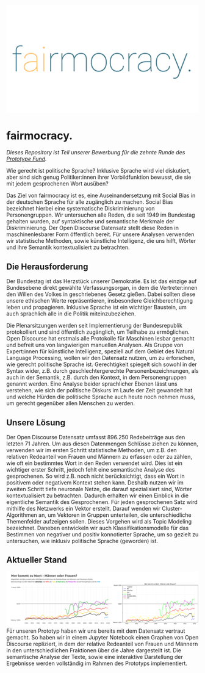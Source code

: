 ![](./images/fairmocracy_logo.svg)
# f**ai**rmocracy.

*Dieses Repository ist Teil unserer Bewerbung für die zehnte Runde des [Prototype Fund](https://prototypefund.de/).*

Wie gerecht ist politische Sprache? Inklusive Sprache wird viel diskutiert, aber sind sich genug Politiker:innen ihrer Vorbildfunktion bewusst, die sie mit jedem gesprochenen Wort ausüben? 

Das Ziel von f**ai**rmocracy ist es, eine Auseinandersetzung mit Social Bias in der deutschen Sprache für alle zugänglich zu machen. Social Bias bezeichnet hierbei eine systematische Diskriminierung von Personengruppen. Wir untersuchen alle Reden, die seit 1949 im Bundestag gehalten wurden, auf syntaktische und semantische Merkmale der Diskriminierung. Der Open Discourse Datensatz stellt diese Reden in maschinenlesbarer Form öffentlich bereit. Für unsere Analysen verwenden wir statistische Methoden, sowie künstliche Intelligenz, die uns hilft, Wörter und ihre Semantik kontextualisiert zu betrachten.

## Die Herausforderung

Der Bundestag ist das Herzstück unserer Demokratie. Es ist das einzige auf Bundesebene direkt gewählte Verfassungsorgan, in dem die Vertreter:innen den Willen des Volkes in geschriebenes Gesetz gießen. Dabei sollten diese unsere ethischen Werte repräsentieren, insbesondere Gleichberechtigung leben und propagieren. Inklusive Sprache ist ein wichtiger Baustein, um auch sprachlich alle in die Politik miteinzubeziehen.

Die Plenarsitzungen werden seit Implementierung der Bundesrepublik protokolliert und sind öffentlich zugänglich, um Teilhabe zu ermöglichen. Open Discourse hat erstmals alle Protokolle für Maschinen lesbar gemacht und befreit uns von langwierigen manuellen Analysen. Als Gruppe von Expert:innen für künstliche Intelligenz, speziell auf dem Gebiet des Natural Language Processing, wollen wir den Datensatz nutzen, um zu erforschen, wie gerecht politische Sprache ist. Gerechtigkeit spiegelt sich sowohl in der Syntax wider, z.B. durch geschlechtergerechte Personenbezeichnungen, als auch in der Semantik, z.B. durch den Kontext, in dem Personengruppen genannt werden. Eine Analyse beider sprachlicher Ebenen lässt uns verstehen, wie sich der politische Diskurs im Laufe der Zeit gewandelt hat und welche Hürden die politische Sprache auch heute noch nehmen muss, um gerecht gegenüber allen Menschen zu werden.

## Unsere Lösung

Der Open Discourse Datensatz umfasst 896.250 Redebeiträge aus den letzten 71 Jahren. Um aus diesen Datenmengen Schlüsse ziehen zu können, verwenden wir im ersten Schritt statistische Methoden, um z.B. den relativen Redeanteil von Frauen und Männern zu erfassen oder zu zählen, wie oft ein bestimmtes Wort in den Reden verwendet wird. Dies ist ein wichtiger erster Schritt, jedoch fehlt eine semantische Analyse des gesprochenen. So wird z.B. noch nicht berücksichtigt, dass ein Wort in positivem oder negativem Kontext stehen kann. Deshalb nutzen wir im zweiten Schritt tiefe neuronale Netze, die darauf spezialisiert sind, Wörter kontextualisiert zu betrachten. Dadurch erhalten wir einen Einblick in die eigentliche Semantik des Gesprochenen. Für jeden gesprochenen Satz wird mithilfe des Netzwerks ein Vektor erstellt. Darauf wenden wir Cluster-Algorithmen an, um Vektoren in Gruppen unterteilen, die unterschiedliche Themenfelder aufzeigen sollen. Dieses Vorgehen wird als Topic Modeling bezeichnet. Daneben entwickeln wir auch Klassifikationsmodelle für das Bestimmen von negativer und positiv konnotierter Sprache, um so gezielt zu untersuchen, wie inklusiv politische Sprache (geworden) ist.

## Aktueller Stand
![Open Discourse Grafik](./images/wer_kommt_zu_wort_vergleich.png)
Für unseren Prototyp haben wir uns bereits mit dem Datensatz vertraut gemacht. So haben wir in einem Jupyter Notebook einen Graphen von Open Discourse repliziert, in dem der relative Redeanteil von Frauen und Männern in den unterschiedlichen Fraktionen über die Jahre dargestellt ist. Die semantische Analyse der Texte, sowie eine interaktive Darstellung der Ergebnisse werden vollständig im Rahmen des Prototyps implementiert.
